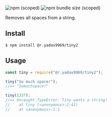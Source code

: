 ![npm (scoped)](https://img.shields.io/npm/v/@r.yadav9969/tiny2)
![npm bundle size (scoped)](https://img.shields.io/bundlephobia/min/@r.yadav9969/tiny2)


Removes all spaces from a string.

## Install

```
$ npm install @r.yadav9969/tiny2
```

## Usage

```js
const tiny = require("@r.yadav9969/tiny2");

tiny("So much space!");
//=> "Somuchspace!"

tiny(1337);
//=> Uncaught TypeError: Tiny wants a string!
//    at tiny (<anonymous>:2:41)
//    at <anonymous>:1:1
```
